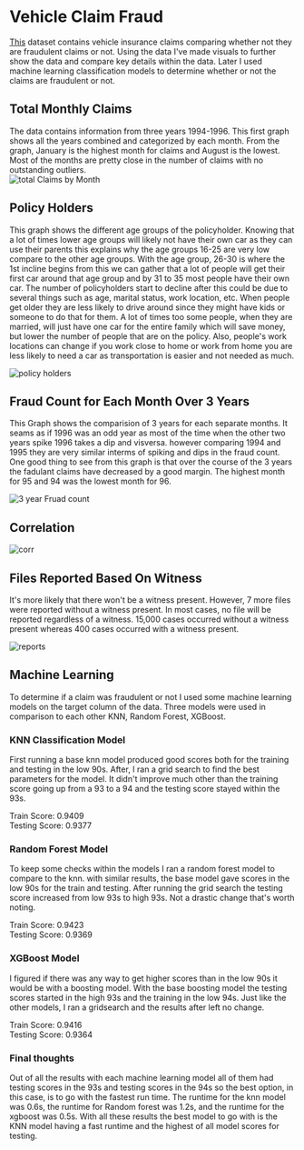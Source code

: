 # Vehicle Claim Fraud
[This](https://www.kaggle.com/shivamb/vehicle-claim-fraud-detection) dataset contains vehicle insurance claims comparing whether not they are fraudulent claims or not. Using the data I've made visuals to further show the data and compare key details within the data. Later I used machine learning classification models to determine whether or not the claims are fraudulent or not.

## Total Monthly Claims
The data contains information from three years 1994-1996. This first graph shows all the years combined and categorized by each month. From the graph, January is the highest month for claims and August is the lowest. Most of the months are pretty close in the number of claims with no outstanding outliers.  
![total Claims by Month](https://user-images.githubusercontent.com/88803320/146809108-b92a6220-811c-40ff-9309-d24e44821fec.png)


## Policy Holders
This graph shows the different age groups of the policyholder. Knowing that a lot of times lower age groups will likely not have their own car as they can use their parents this explains why the age groups 16-25 are very low compare to the other age groups. With the age group, 26-30 is where the 1st incline begins from this we can gather that a lot of people will get their first car around that age group and by 31 to 35 most people have their own car. The number of policyholders start to decline after this could be due to several things such as age, marital status, work location, etc. When people get older they are less likely to drive around since they might have kids or someone to do that for them. A lot of times too some people, when they are married, will just have one car for the entire family which will save money, but lower the number of people that are on the policy. Also, people's work locations can change if you work close to home or work from home you are less likely to need a car as transportation is easier and not needed as much. 

![policy holders](https://user-images.githubusercontent.com/88803320/148271630-77976774-be15-41d8-9665-df79cf2912f3.png)


## Fraud Count for Each Month Over 3 Years
This Graph shows the comparision of 3 years for each separate months. It seams as if 1996 was an odd year as most of the time when the other two years spike 1996 takes a dip and visversa. however comparing 1994 and 1995 they are very similar interms of spiking and dips in the fraud count. One good thing to see from this graph is that over the course of the 3 years the fadulant claims have decreased by a good margin. The highest month for 95 and 94 was the lowest month for 96. 

![3 year Fruad count](https://user-images.githubusercontent.com/88803320/146809119-22b6d9a1-0f6d-4276-9380-3fc04a3b82b8.png)


## Correlation 
![corr](https://user-images.githubusercontent.com/88803320/147151370-7c576902-efac-41f0-830d-4db3053fd99a.png)

## Files Reported Based On Witness
It's more likely that there won't be a witness present. However, 7 more files were reported without a witness present. In most cases, no file will be reported regardless of a witness. 15,000 cases occurred without a witness present whereas 400 cases occurred with a witness present. 

![reports](https://user-images.githubusercontent.com/88803320/148271670-10feb864-0622-45eb-b0fb-00e13c08f90b.png)


## Machine Learning
To determine if a claim was fraudulent or not I used some machine learning models on the target column of the data. Three models were used in comparison to each other KNN, Random Forest, XGBoost. 

### KNN Classification Model
First running a base knn model produced good scores both for the training and testing in the low 90s. After, I ran a grid search to find the best parameters for the model. It didn't improve much other than the training score going up from a 93 to a 94 and the testing score stayed within the 93s.

Train Score: 0.9409\
Testing Score: 0.9377

### Random Forest Model 
To keep some checks within the models I ran a random forest model to compare to the knn. with similar results, the base model gave scores in the low 90s for the train and testing. After running the grid search the testing score increased from low 93s to high 93s. Not a drastic change that's worth noting.

Train Score: 0.9423\
Testing Score: 0.9369

### XGBoost Model
I figured if there was any way to get higher scores than in the low 90s it would be with a boosting model. With the base boosting model the testing scores started in the high 93s and the training in the low 94s. Just like the other models, I ran a gridsearch and the results after left no change.

Train Score: 0.9416\
Testing Score: 0.9364

### Final thoughts 
Out of all the results with each machine learning model all of them had testing scores in the 93s and testing scores in the 94s so the best option, in this case, is to go with the fastest run time. The runtime for the knn model was 0.6s, the runtime for Random forest was 1.2s, and the runtime for the xgboost was 0.5s. With all these results the best model to go with is the KNN model having a fast runtime and the highest of all model scores for testing.